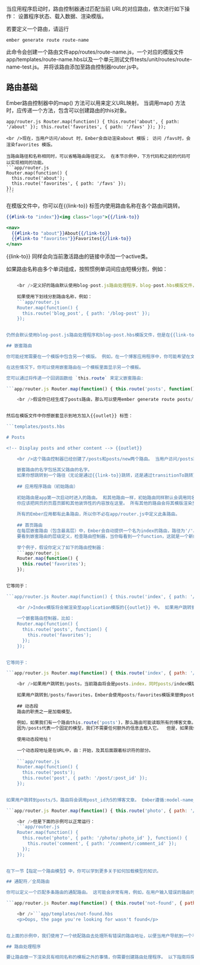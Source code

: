当应用程序启动时，路由控制器通过匹配当前 URL的对应路由，依次进行如下操作： 设置程序状态、载入数据、渲染模版。

若要定义一个路由，请运行

```shell
ember generate route route-name
```

此命令会创建一个路由文件app/routes/route-name.js，一个对应的模版文件app/templates/route-name.hbs以及一个单元测试文件tests/unit/routes/route-name-test.js。 并将该路由添加至路由控制器router.js中。

## 路由基础

Ember路由控制器中的map() 方法可以用来定义URL映射。 当调用map() 方法时，应传递一个方法，包含可以创建路由的this对象。

```app/router.js Router.map(function() { this.route('about', { path: '/about' }); this.route('favorites', { path: '/favs' }); });```

    <br />现在，当用户访问/about 时，Ember会自动渲染about 模版； 访问 /favs时，会渲染favorites 模版。
    
    当路由路径和名称相同时，可以省略路由路径定义。 在本节示例中，下方代码和之前的代码可以实现相同的功能。
    ```app/router.js
    Router.map(function() {
      this.route('about');
      this.route('favorites', { path: '/favs' });
    });
    ```
    

在模版文件中，你可以在{{link-to}} 标签内使用路由名称在各个路由间跳转。

```handlebars
{{#link-to "index"}}<img class="logo">{{/link-to}}

<nav>
  {{#link-to "about"}}About{{/link-to}}
  {{#link-to "favorites"}}Favorites{{/link-to}}
</nav>
```

{{link-to}} 同样会向当前激活路由的链接中添加一个active类。

如果路由名称由多个单词组成，按照惯例单词间应由短横分割，例如：

```app/router.js Router.map(function() { this.route('blog-post', { path: '/blog-post' }); });

    <br />定义好的路由默认使用blog-post.js路由处理程序，blog-post.hbs模版文件，以及在{{link-to}}中使用blog-post跳转到此路由。
    
    如果使用下划线分割路由名称，例如：
    ```app/router.js
    Router.map(function() {
      this.route('blog_post', { path: '/blog-post' });
    });
    

仍然会默认使用blog-post.js路由处理程序和blog-post.hbs模版文件，但是在{{link-to}}中需要使用blog_post来跳转。

## 嵌套路由

你可能经常需要在一个模版中包含另一个模版。 例如，在一个博客应用程序中，你可能希望在文章列表页面包含一个创建新文章的页面，而不是从文章列表页面跳转到创建新文章页面。

在这些情况下，你可以使用嵌套路由在一个模板里面显示另一个模板。

您可以通过将传递一个回调函数给 `this.route` 来定义嵌套路由:

```app/router.js Router.map(function() { this.route('posts', function() { this.route('new'); }); });

    <br />假设你已经生成了posts路由，那么可以使用ember generate route posts/new命令来生成嵌套路由。
    

然后在模版文件中你想嵌套显示到地方加入{{outlet}} 标签：

```templates/posts.hbs 

# Posts

<!-- Display posts and other content --> {{outlet}}

    <br />这个路由控制器已经创建了/posts和posts/new两个路由。 当用户访问/posts路由时，只会看到独立的posts.hbs模版。 （下文的index routes部分有一个重要的补充）当用户访问posts/new时，posts/new.hbs模版会被渲染至posts.hbs中的{{outlet}}处。
    
    嵌套路由的名字包括其父路由的名字。
    如果你想跳转到一个路径（无论是通过{{link-to}}跳转，还是通过transitionTo跳转），需要提供全部到路由名称（例如posts.new，而不是new）
    
    ## 应用程序路由（初始路由）
    
    初始路由是app第一次启动时进入的路由。 和其他路由一样，初始路由同样默认会调用同名的模版文件（在这里是application模版）
    你应该把网页的页眉页脚和其他装饰性的内容放在这里。 所有其他的路由会将其模版渲染至application.hbs模版中的{{outlet}}中。
    
    所有的Ember应用都有此条路由，所以你不必在app/router.js中定义此条路由。
    
    ## 首页路由
    在每层嵌套路由（包含最高层）中，Ember会自动提供一个名为index的路由，路径为'/'。
    要看到嵌套路由的层级定义，检查路由控制器，当你每看到一个function，这就是一个新的层级。
    
    举个例子，假设你定义了如下的路由控制器：
    ```app/router.js
    Router.map(function() {
      this.route('favorites');
    });
    

它等同于：

```app/router.js Router.map(function() { this.route('index', { path: '/' }); this.route('favorites'); });

    <br />Index模版将会被渲染至application模版的{{outlet}} 中。 如果用户跳转到/favorites, Ember将会用favorites模版替换index模版。
    
    一个嵌套路由控制器，比如：
    Router.map(function() {
      this.route('posts', function() {
        this.route('favorites');
      });
    });
    

它等同于：

```app/router.js Router.map(function() { this.route('index', { path: '/' }); this.route('posts', function() { this.route('index', { path: '/' }); this.route('favorites'); }); });

    <br />如果用户跳转到/posts，当前路由将会是posts.index，同时posts/index模版会被渲染至posts模版的{{outlet}}中。
    
    如果用户跳转到/posts/favorites，Ember会使用posts/favorites模版来替换posts模版中的{{outlet}}。
    
    ## 动态段
    路由的职责之一是加载模型。
    
    例如，如果我们有一个路由this.route('posts')，那么路由可能读取所有的博客文章。
    因为/posts代表一个固定的模型，我们不需要任何额外的信息去载入它。  但是，如果我们需要路由来表示一篇博客文章，我们不想（也不能）把每一篇的地址写到路由控制器中。
    
    使用动态段地址！
    
    一个动态段地址是在URL中，由：开始，及其后面跟着标识符的部分。
    
    ```app/router.js
    Router.map(function() {
      this.route('posts');
      this.route('post', { path: '/post/:post_id' });
    });
    

如果用户跳转到posts/5，路由将会调用post_id为5的博客文章。 Ember遵循:model-name_id格式有两个原因。 1、如果你遵循命名规则，路由知道如何获得正确的模型。 2、参数是一个对象，并可以得到一个唯一的键值对。 下面的代码可能无法正确运行：

```app/router.js Router.map(function() { this.route('photo', { path: '/photo/:id' }, function() { this.route('comment', { path: '/comment/:id' }); }); });

    <br />但是下面的示例可以正常运行：
    ```app/router.js
    Router.map(function() {
      this.route('photo', { path: '/photo/:photo_id' }, function() {
        this.route('comment', { path: '/comment/:comment_id' });
      });
    });
    

在下一节【指定一个路由模型】中，你可以学到更多关于如何加载模型的知识。

## 通配符／全局路由

你可以定义一个匹配多条路由的通配路由。 这可能会非常有用，例如，在用户输入错误的路由时，你可以捕捉这些路由并进行处理。 通配路由由一个星号开始。

```app/router.js Router.map(function() { this.route('not-found', { path: '/*path' }); });

    <br />```app/templates/not-found.hbs
    <p>Oops, the page you're looking for wasn't found</p>
    

在上面的示例中，我们使用了一个统配路由去处理所有错误的路由地址，以便当用户导航到一个不存在的路由时会显示一条消息：您要找的页面不存在。

## 路由处理程序

要让路由做一下渲染具有相同名称的模板之外的事情，你需要创建路由处理程序。 以下指南将探讨路由处理程序的不同特性。 更多关于路由的信息，请参阅 API 文档为 [路由控制器](http://emberjs.com/api/classes/Ember.Router.html) 和 [路由处理程序](http://emberjs.com/api/classes/Ember.Route.html).